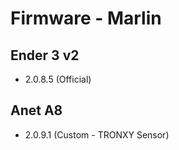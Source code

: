 
# Firmware - Marlin

## Ender 3 v2
- 2.0.8.5 (Official)

## Anet A8
- 2.0.9.1 (Custom - TRONXY Sensor)
